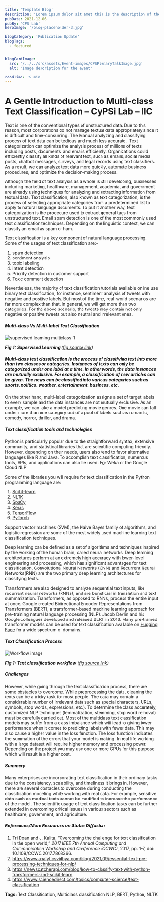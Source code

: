 ```yaml
---
title: 'Template Blog'
description: 'Lorem ipsum dolor sit amet this is the description of the blog that will be visible in the event card on the homepage'
pubDate: 2021-12-06
pubBy: 'CPS Lab'
heroImage: '/blog-placeholder-3.jpg'

blogCategory: 'Publication Update'
blogTags: 
  - featured


blogCardImage:
  src: '/../../src/assets/Event-images/CPSPlenaryTalkImage.jpg'
  alt: 'Image description for the event'

readTime: '5 min'
---
```


# A Gentle Introduction to Multi-class Text Classification – CyPSi Lab – IIC
Text is one of the conventional types of unstructured data. Due to this reason, most corporations do not manage textual data appropriately since it is difficult and time-consuming. The Manual analyzing and classifying process of text data can be tedious and much less accurate.  Text categorization can optimize the analysis process of millions of texts including posts, documents, and emails efficiently. Organizations could efficiently classify all kinds of relevant text, such as emails, social media posts, chatbot messages, surveys, and legal records using text classifiers. As a result, we can analyze text data more quickly, automate business procedures, and optimize the decision-making process. 

Although the field of text analysis as a whole is still developing, businesses including marketing, healthcare, management, academia, and government are already using techniques for analyzing and extracting information from textual data. Text classification, also known as text categorization, is the process of selecting appropriate categories from a predetermined list to apply to natural language documents. To put it another way, text categorization is the procedure used to extract general tags from unstructured text. Email spam detection is one of the most commonly used text classification techniques. Depending on the linguistic context, we can classify an email as spam or ham.

Text classification is a key component of natural language processing. Some of the usages of text classification are:- 

1.  spam detection
2.  sentiment analysis
3.  topic labeling
4.  intent detection
5.  Priority detection in customer support
6.  Toxic comment detection

Nevertheless, the majority of text classification tutorials available online use binary text classification, for instance, sentiment analysis of tweets with negative and positive labels. But most of the time, real-world scenarios are far more complex than that. In general, we will get more than two categories. For the above scenario, the tweets may contain not only negative or positive tweets but also neutral and irrelevant ones.

##### Multi-class Vs Multi-label Text Classification

![supervised learning multiclass-1](http://cps.iic.ac.in/wp-content/uploads/2023/04/thushari_1.jpg)

**_Fig 1:_** **_Supervised Learning_** _(_[_fig source link_](https://www.researchgate.net/figure/Schematic-illustration-of-four-supervised-learning-problems-a-multiclass_fig1_276240631)_)_

##### Multi-class text classification is the process of classifying text into more than two classes or categories. Instances of texts can only be categorized under one label at a time. In other words, the data instances are mutually exclusive. For example, a classification of new articles can be given. The news can be classified into various categories such as sports, politics, weather, entertainment, business, etc.

On the other hand, multi-label categorization assigns a set of target labels to every sample and the data instances are not mutually exclusive. As an example, we can take a model predicting movie genres. One movie can fall under more than one category out of a pool of labels such as romantic, comedy, horror, thriller, and drama.

##### Text classification tools and technologies 

Python is particularly popular due to the straightforward syntax, extensive community, and statistical libraries that are scientific computing friendly. However, depending on their needs, users also tend to favor alternative languages like R and Java. To accomplish text classification, numerous tools, APIs, and applications can also be used. Eg: Weka or the Google Cloud NLP

Some of the libraries you will require for text classification in the Python programming language are:

1.  [Scikit-learn](http://scikit-learn.org/)
2.  [NLTK](https://www.nltk.org/)
3.  [SpaCy](https://spacy.io/)
4.  [Keras](https://keras.io/)
5.  [TensorFlow](https://www.tensorflow.org/)
6.  [PyTorch](https://pytorch.org/)

Support vector machines (SVM), the Naive Bayes family of algorithms, and logistic regression are some of the most widely used machine learning text classification techniques.

Deep learning can be defined as a set of algorithms and techniques inspired by the working of the human brain, called neural networks. Deep learning architectures perform at an extremely high accuracy with lower-level engineering and processing, which has significant advantages for text classification. Convolutional Neural Networks (CNN) and Recurrent Neural Networks(RNN) are the two primary deep learning architectures for classifying texts.

Transformers are also designed to analyze sequential text inputs, like recurrent neural networks (RNNs), and are beneficial in translation and text summarization. Transformers, as opposed to RNNs, process the entire input at once. Google created Bidirectional Encoder Representations from Transformers (BERT), a transformer-based machine learning approach for pre-training natural language processing (NLP). Jacob Devlin and his Google colleagues developed and released BERT in 2018. Many pre-trained transformer models can be used for text classification available on [Hugging Face](https://huggingface.co/) for a wide spectrum of domains.

##### Text Classification Process

![Workflow image](http://cps.iic.ac.in/wp-content/uploads/2023/04/Workflow.png)

**_Fig 1:_** **_Text classification workflow_** _(_[_fig source link_](https://developers.google.com/static/machine-learning/guides/text-classification/images/Workflow.png)_)_

##### Challenges

However, while going through the text classification process, there are some obstacles to overcome. While preprocessing the data, cleaning the texts can be a tricky task for most people. The data may contain a considerable number of irrelevant data such as special characters, URLs, symbols, stop words, expressions, etc.). To determine the class accurately, customized NLP techniques (lemmatization, stemming, stop word removal) must be carefully carried out. Most of the multiclass text classification models may suffer from a class imbalance which will lead to giving lower performance when it comes to predicting labels with fewer data. This may also cause a higher value in the loss function. The loss function indicates the summation of the errors that your model is making. In real life working with a large dataset will require higher memory and processing power. Depending on the project you may use one or more GPUs for this purpose which will result in a higher cost.

##### Summary

Many enterprises are incorporating text classification in their ordinary tasks due to the consistency, scalability, and timeliness it brings in. However, there are several obstacles to overcome during conducting the classification modeling while working with real data. For example, sensitive data such as medical texts cannot be modified to increase the performance of the model. The scientific usage of text classification tasks can be further extended in overcoming critical issues in various sectors such as healthcare, government, and agriculture.

##### **References/More Resources on Stable Diffusion**

1.  Tri Doan and J. Kalita, “Overcoming the challenge for text classification in the open world,” _2017 IEEE 7th Annual Computing and Communication Workshop and Conference (CCWC)_, 2017, pp. 1-7, doi: 10.1109/CCWC.2017.7868366. 
2.  https://www.analyticsvidhya.com/blog/2021/09/essential-text-pre-processing-techniques-for-nlp/
3.  https://newscatcherapi.com/blog/how-to-classify-text-with-python-transformers-and-scikit-learn
4.  https://www.sciencedirect.com/topics/computer-science/text-classification

**Tags:** Text Classification, Multiclass classification NLP, BERT, Python, NLTK